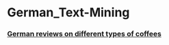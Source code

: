 # German_Text-Mining

### [German reviews on different types of coffees](https://www.kaggle.com/datasets/mldado/german-online-reviewsratings-of-organic-coffee)
